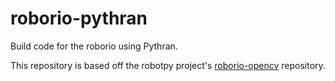 # roborio-pythran
Build code for the roborio using Pythran.

This repository is based off the robotpy project's [roborio-opencv](https://github.com/robotpy/roborio-opencv) repository.
